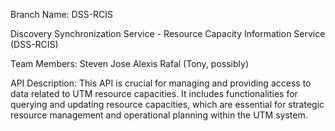 Branch Name: DSS-RCIS

Discovery Synchronization Service - Resource Capacity Information Service (DSS-RCIS)

Team Members:
Steven
Jose
Alexis
Rafal 
(Tony, possibly)

API Description:
This API is crucial for managing and providing access to data related to UTM resource capacities. It includes functionalities for querying and updating resource capacities, which are essential for strategic resource management and operational planning within the UTM system.
